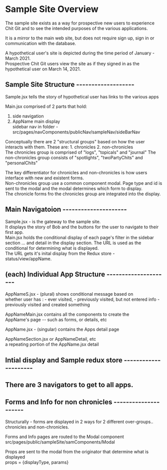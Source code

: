 

#  Sample Site Overview
 
 The sample site exists as a way for prospective new users to experience Chit Git and to see the intended purposes of the various applications.
<p>
It is a mirror to the main web site, but does not require sign up, sign in or communication with the database.
<p>
A hypothetical user's site is depicted during the time period
of January - March 2021.  
<br> Prospective Chit Git users view the site as if they signed in
as the hypothetical user on March 14, 2021.
<p>


##   Sample Site Structure -------------------
<p>
<p>
Sample.jsx
   tells the story of hypothetical user
   has links to the various apps

Main.jsx
   comprised of 2 parts that hold: 
  1.  side navigation 
  2.  AppName main display
<br> sidebar nav in folder - src/pages/navComponents/publicNav/sampleNav/sideBarNav<br>

<p>
Conceptually there are 2 "structural groups" based on how the user interacts with them.  These are:
  1.  chronicles
  2.  non-chronicles
  <br>
The chronicles group is comprised of "logs", "topicals" and "journal"
The non-chronicles group consists of "spotlights", "twoPartyChits" and "personalChits"
<p>
The key differentiator for chronicles and non-chronicles is how users interface with new and existent forms.  
<br>
Non-chronicles group use a common component modal.  Page type and id is sent to the modal and the modal determines which form to display.
<br>  
The chronicle forms fro the chronicles group are integrated into the display.

## Main Navigatoion  ---------------------


Sample.jsx - is the gateway to the sample site.
<br>
It displays the story of Bob and the buttons for the user to navigate to their first app.
<br> Main.jsx holds the conditional display of each page's filter in the sidebar section ... and detail in the display section.  The URL is used as the conditional for determining what is displayed.
<br>  The URL gets it's inital display from the Redux store - status/view/appName.



## (each) Individual App Structure ---------------------


AppNameS.jsx - (plural)
   shows conditional message based on <br>
   whether user has : 
     - ever visited, 
     - previously visited, but not entered info
     - previously visited and created something 

AppNameMain.jsx
    contains all the components to create the <br>
    AppName's page -- such as forms, or details, etc

AppName.jsx -  (singular)
     contains the Apps detail page
  

AppNameSection.jsx or AppNameDetail, etc  
     a repeating portion of the AppName.jsx detail
  

## Intial display and Sample redux store ---------------------

There are 3 navigators to get to all apps.
  - 




## Forms and Info  for non chronicles ---------------------

Structurally - forms are displayed in 2 ways for 2 different over-groups.. chronicles and non-chronicles.
<p>

Forms and Info pages are routed to the Modal component <br>
src/pages/public/sampleSite/samComponents/Modal

Props are sent to the modal from the originator that determine what is displayed <br>
props = {displayType, params}





 
      



